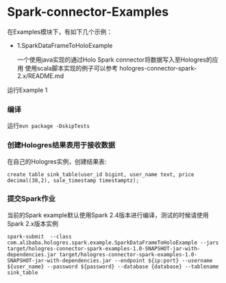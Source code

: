 # Spark-connector-Examples
在Examples模块下，有如下几个示例：

* 1.SparkDataFrameToHoloExample

  一个使用java实现的通过Holo Spark connector将数据写入至Hologres的应用
  使用scala脚本实现的例子可以参考 hologres-connector-spark-2.x/README.md

运行Example 1

### 编译
运行```mvn package -DskipTests```

### 创建Hologres结果表用于接收数据
在自己的Hologres实例，创建结果表:

```create table sink_table(user_id bigint, user_name text, price decimal(38,2), sale_timestamp timestamptz);```

### 提交Spark作业
当前的Spark example默认使用Spark 2.4版本进行编译，测试的时候请使用Spark 2.x版本实例

```
spark-submit  --class com.alibaba.hologres.spark.example.SparkDataFrameToHoloExample --jars target/hologres-connector-spark-examples-1.0-SNAPSHOT-jar-with-dependencies.jar target/hologres-connector-spark-examples-1.0-SNAPSHOT-jar-with-dependencies.jar --endpoint ${ip:port} --username ${user_name} --password ${password} --database {database} --tablename sink_table
```
